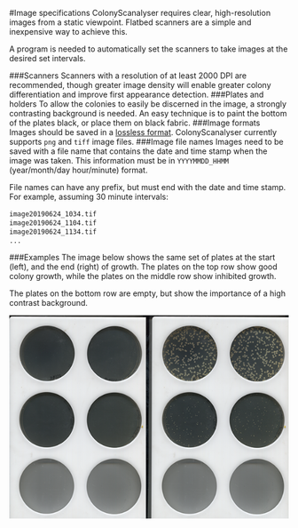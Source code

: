 #Image specifications
ColonyScanalyser requires clear, high-resolution images from a static viewpoint. Flatbed scanners are a simple and inexpensive way to achieve this.

A program is needed to automatically set the scanners to take images at the desired set intervals.

###Scanners
Scanners with a resolution of at least 2000 DPI are recommended, though greater image density will enable greater colony differentiation and improve first appearance detection.
###Plates and holders
To allow the colonies to easily be discerned in the image, a strongly contrasting background is needed. An easy technique is to paint the bottom of the plates black, or place them on black fabric.
###Image formats
Images should be saved in a [lossless format](https://en.wikipedia.org/wiki/Lossless_compression#Raster_graphics). ColonyScanalyser currently supports `png` and `tiff` image files.
###Image file names
Images need to be saved with a file name that contains the date and time stamp when the image was taken. This information must be in `YYYYMMDD_HHMM` (year/month/day hour/minute) format.

File names can have any prefix, but must end with the date and time stamp. For example, assuming 30 minute intervals:
```
image20190624_1034.tif
image20190624_1104.tif
image20190624_1134.tif
...
```
###Examples
The image below shows the same set of plates at the start (left), and the end (right) of growth. The plates on the top row show good colony growth, while the plates on the middle row show inhibited growth.

The plates on the bottom row are empty, but show the importance of a high contrast background.

<img align="left" src="/images/plate_example.png">